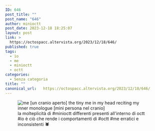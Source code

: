 ```yaml
---
ID: 646
post_title: ""
post_name: "646"
author: minioctt
post_date: 2023-12-18 18:25:07
layout: post
link: >
  https://octospacc.altervista.org/2023/12/18/646/
published: true
tags:
  - io
  - me
  - minioctt
  - octt
categories:
  - Senza categoria
title: ""
canonical_url:   https://octospacc.altervista.org/2023/12/18/646/
---
```

<!-- wp:image {"id":645,"sizeSlug":"large","linkDestination":"none"} -->
<figure class="wp-block-image size-large"><img src="{{site.cdnurl}}/assets/uploads/2023/12/20231218_182342795496917518172666-320x321.jpg" alt="me [un cranio aperto]
the tiny me in my head reciting my inner monologue [mini persona nel cranio]" class="wp-image-645"/><figcaption class="wp-element-caption">la molteplicità di #minioctt differenti presenti all'interno di octt #io è ciò che rende i comportamenti di #octt #me erratici e inconsistenti 🕷️</figcaption></figure>
<!-- /wp:image -->
